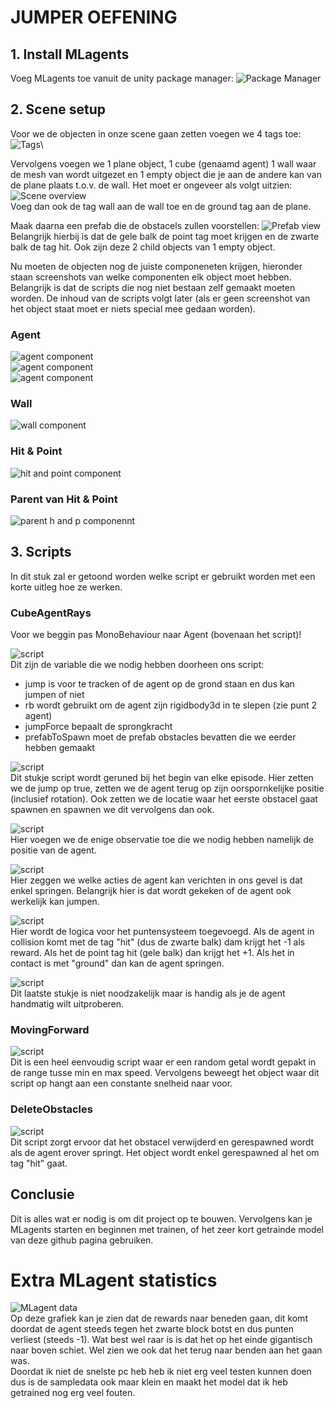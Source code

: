 # JUMPER OEFENING

## 1. Install MLagents

Voeg MLagents toe vanuit de unity package manager:
![Package Manager](./pictures/1.JPG)

## 2. Scene setup

Voor we de objecten in onze scene gaan zetten voegen we 4 tags toe:
![Tags](./pictures/2.JPG)\

Vervolgens voegen we 1 plane object, 1 cube (genaamd agent) 1 wall waar de mesh van wordt uitgezet en 1 empty object die je aan de andere kan van de plane plaats t.o.v. de wall. Het moet er ongeveer als volgt uitzien:
![Scene overview](./pictures/3.JPG)\
Voeg dan ook de tag wall aan de wall toe en de ground tag aan de plane.

Maak daarna een prefab die de obstacels zullen voorstellen:
![Prefab view](./pictures/4.JPG)\
Belangrijk hierbij is dat de gele balk de point tag moet krijgen en de zwarte balk de tag hit. Ook zijn deze 2 child objects van 1 empty object.

Nu moeten de objecten nog de juiste componeneten krijgen, hieronder staan screenshots van welke componenten elk object moet hebben. Belangrijk is dat de scripts die nog niet bestaan zelf gemaakt moeten worden. De inhoud van de scripts volgt later (als er geen screenshot van het object staat moet er niets special mee gedaan worden).

### Agent
![agent component](./pictures/5.JPG)\
![agent component](./pictures/6.JPG)\
![agent component](./pictures/7.JPG)

### Wall
![wall component](./pictures/8.JPG)

### Hit & Point
![hit and point component](./pictures/9.JPG)

### Parent van Hit & Point
![parent h and p componennt](./pictures/10.JPG)

## 3. Scripts

In dit stuk zal er getoond worden welke script er gebruikt worden met een korte uitleg hoe ze werken.

### CubeAgentRays

Voor we beggin pas MonoBehaviour naar Agent (bovenaan het script)!

![script](./pictures/11.JPG)\
Dit zijn de variable die we nodig hebben doorheen ons script:
 - jump is voor te tracken of de agent op de grond staan en dus kan jumpen of niet
 - rb wordt gebruikt om de agent zijn rigidbody3d in te slepen (zie punt 2 agent)
 - jumpForce bepaalt de sprongkracht
 - prefabToSpawn moet de prefab obstacles bevatten die we eerder hebben gemaakt

![script](./pictures/12.JPG)\
Dit stukje script wordt geruned bij het begin van elke episode. Hier zetten we de jump op true, zetten we de agent terug op zijn oorspornkelijke positie (inclusief rotation). Ook zetten we de locatie waar het eerste obstacel gaat spawnen en spawnen we dit vervolgens dan ook.

![script](./pictures/13.JPG)\
Hier voegen we de enige observatie toe die we nodig hebben namelijk de positie van de agent.

![script](./pictures/14.JPG)\
Hier zeggen we welke acties de agent kan verichten in ons gevel is dat enkel springen. Belangrijk hier is dat wordt gekeken of de agent ook werkelijk kan jumpen.

![script](./pictures/15.JPG)\
Hier wordt de logica voor het puntensysteem toegevoegd. Als de agent in collision komt met de tag "hit" (dus de zwarte balk) dam krijgt het -1 als reward. Als het de point tag hit (gele balk) dan krijgt het +1. Als het in contact is met "ground" dan kan de agent springen.

![script](./pictures/16.JPG)\
Dit laatste stukje is niet noodzakelijk maar is handig als je de agent handmatig wilt uitproberen.

### MovingForward
![script](./pictures/17.JPG)\
Dit is een heel eenvoudig script waar er een random getal wordt gepakt in de range tusse min en max speed. Vervolgens beweegt het object waar dit script op hangt aan een constante snelheid naar voor.

### DeleteObstacles
![script](./pictures/18.JPG)\
Dit script zorgt ervoor dat het obstacel verwijderd en gerespawned wordt als de agent erover springt. Het object wordt enkel gerespawned al het om tag "hit" gaat.

## Conclusie
Dit is alles wat er nodig is om dit project op te bouwen. Vervolgens kan je MLagents starten en beginnen met trainen, of het zeer kort getrainde model van deze github pagina gebruiken.


# Extra MLagent statistics
![MLagent data](./pictures/19.png)\
Op deze grafiek kan je zien dat de rewards naar beneden gaan, dit komt doordat de agent steeds tegen het zwarte block botst en dus punten verliest (steeds -1). Wat best wel raar is is dat het op het einde gigantisch naar boven schiet. Wel zien we ook dat het terug naar benden aan het gaan was.\
Doordat ik niet de snelste pc heb heb ik niet erg veel testen kunnen doen dus is de sampledata ook maar klein en maakt het model dat ik heb getrained nog erg veel fouten.
